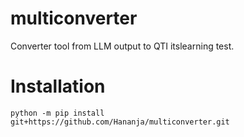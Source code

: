 # multiconverter
Converter tool from LLM output to QTI itslearning test.

# Installation

```
python -m pip install git+https://github.com/Hananja/multiconverter.git
```
